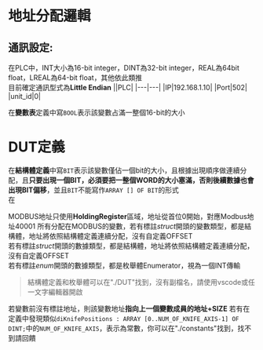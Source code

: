 # 地址分配邏輯

## 通訊設定:
在PLC中，INT大小為16-bit integer，DINT為32-bit integer，REAL為64bit float，LREAL為64-bit float，其他依此類推  
目前確定通訊型式為**Little Endian**
||PLC|
|---|---|
|IP|192.168.1.10|
|Port|502|
|unit_id|0|


在**變數表**定義中寫`BOOL`表示該變數占滿一整個16-bit的大小  

# DUT定義
在**結構體定義**中寫`BIT`表示該變數僅佔一個bit的大小，且根據出現順序做連續分配，且**只要出現一個BIT，必須要把一整個WORD的大小塞滿，否則後續數據也會出現BIT偏移**，並且`BIT`不能寫作`ARRAY [] OF BIT`的形式  
在

MODBUS地址只使用**HoldingRegister**區域，地址從首位0開始，對應Modbus地址40001
所有分配在MODBUS的變數，若有標註*struct*開頭的變數類型，都是結構體，地址將依照結構體定義連續分配，沒有自定義OFFSET  
若有標註*struct*開頭的數據類型，都是結構體，地址將依照結構體定義連續分配，沒有自定義OFFSET  
若有標註*enum*開頭的數據類型，都是枚舉體Enumerator，視為一個INT傳輸
> 結構體定義和枚舉體可以在"./DUT"找到，沒有副檔名，請使用vscode或任一文字編輯器開啟  

若變數前沒有標註地址，則該變數地址**指向上一個變數成員的地址+SIZE** 
若有在定義中發現類似`diKnifePositions : ARRAY [0..NUM_OF_KNIFE_AXIS-1] OF DINT;`中的`NUM_OF_KNIFE_AXIS`，表示為常數，你可以在"./constants"找到，找不到請回饋  
